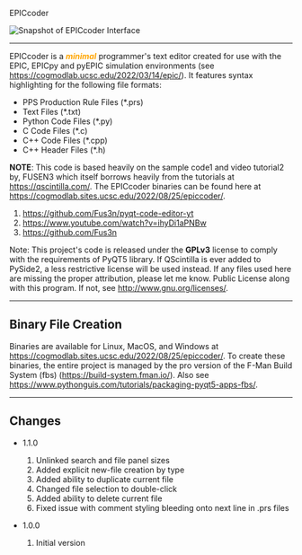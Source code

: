 EPICcoder

![Snapshot of EPICcoder Interface](https://cogmodlab.sites.ucsc.edu/files/2022/08/epiccoder_ui_interface_snapshot-1024x925.png)

---

EPICcoder is a _**<font color="orange">minimal</font>**_ programmer's text editor created for use with the EPIC, EPICpy and pyEPIC simulation environments (see <https://cogmodlab.ucsc.edu/2022/03/14/epic/>). It features syntax highlighting for the following file formats:  

* PPS Production Rule Files (*.prs)  
* Text Files (*.txt)  
* Python Code Files (*.py)
* C Code Files (*.c)  
* C++ Code Files (*.cpp)
* C++ Header Files (*.h)

**NOTE**: This code is based heavily on the sample code1 and video tutorial2 by, FUSEN3 which itself borrows heavily from the tutorials at <https://qscintilla.com/>.
The EPICcoder binaries can be found here at <https://cogmodlab.sites.ucsc.edu/2022/08/25/epiccoder/>.
1. <https://github.com/Fus3n/pyqt-code-editor-yt>
2. <https://www.youtube.com/watch?v=ihyDi1aPNBw>
3. <https://github.com/Fus3n>

Note: This project's code is released under the **GPLv3** license to comply with the requirements of PyQT5 library. If QScintilla is ever added to PySide2, a less restrictive license will be used instead. If any files used here are missing the proper attribution, please let me know.
 Public License along with this program.  If not, see <http://www.gnu.org/licenses/>.

---

## Binary File Creation

Binaries are available for Linux, MacOS, and Windows at <https://cogmodlab.sites.ucsc.edu/2022/08/25/epiccoder/>.
To create these binaries, the entire project is managed by the pro version of the F-Man Build System (fbs) (<https://build-system.fman.io/>). Also see <https://www.pythonguis.com/tutorials/packaging-pyqt5-apps-fbs/>.

---

## Changes

- 1.1.0
  1. Unlinked search and file panel sizes 
  2. Added explicit new-file creation by type
  3. Added ability to duplicate current file
  4. Changed file selection to double-click
  5. Added ability to delete current file
  6. Fixed issue with comment styling bleeding onto next line in .prs files

- 1.0.0
  1. Initial version

